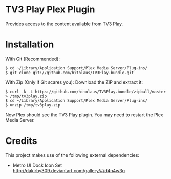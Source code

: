 TV3 Play Plex Plugin
====================

Provides access to the content available from TV3 Play.

# Installation

With Git (Recommended):

    $ cd ~/Library/Application Support/Plex Media Server/Plug-ins/
    $ git clone git://github.com/hitolaus/TV3Play.bundle.git

With Zip (Only if Git scares you):
Download the ZIP and extract it:

    $ curl -k -L https://github.com/hitolaus/TV3Play.bundle/zipball/master > /tmp/tv3play.zip
    $ cd ~/Library/Application Support/Plex Media Server/Plug-ins/
    $ unzip /tmp/tv3play.zip

Now Plex should see the TV3 Play plugin. You may need to restart the Plex Media Server.

# Credits

This project makes use of the following external dependencies:

- Metro UI Dock Icon Set <a href="http://dakirby309.deviantart.com/gallery/#/d4n4w3q">http://dakirby309.deviantart.com/gallery/#/d4n4w3q</a>

